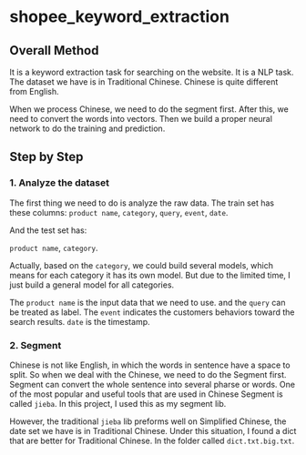 # shopee_keyword_extraction

## Overall Method

It is a keyword extraction task for searching on the website. It is a NLP task. The dataset we have is in Traditional Chinese. Chinese is quite different from English.

When we process Chinese, we need to do the segment first. After this, we need to convert the words into vectors. Then we build a proper neural network to do the training and prediction.

## Step by Step

### 1. Analyze the dataset

The first thing we need to do is analyze the raw data. The train set has these columns:
`product name`, `category`, `query`, `event`, `date`.

And the test set has:

`product name`, `category`.

Actually, based on the `category`, we could build several models, which means for each category it has its own model. But due to the limited time, I just build a general model for all categories.

The `product name` is the input data that we need to use. and the `query` can be treated as label. The `event` indicates the customers behaviors toward the search results. `date` is the timestamp.

### 2. Segment

Chinese is not like English, in which the words in sentence have a space to split. So when we deal with the Chinese, we need to do the Segment first. Segment can convert the whole sentence into several pharse or words. One of the most popular and useful tools that are used in Chinese Segment is called `jieba`. In this project, I used this as my segment lib.

However, the traditional `jieba` lib preforms well on Simplified Chinese, the date set we have is in Traditional Chinese. Under this situation, I found a dict that are better for Traditional Chinese. In the folder called `dict.txt.big.txt`.
